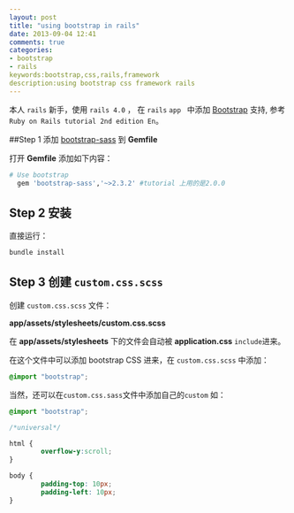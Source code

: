 ```yaml
---
layout: post
title: "using bootstrap in rails"
date: 2013-09-04 12:41
comments: true
categories:
- bootstrap
- rails
keywords:bootstrap,css,rails,framework
description:using bootstrap css framework rails
---
```



本人 `rails` 新手，使用 `rails 4.0` ， 在 `rails` `app ` 中添加 [Bootstrap][1] 支持, 参考 `Ruby on Rails tutorial 2nd edition En`。

<!-- more -->

##Step 1  添加 [bootstrap-sass][2] 到 __Gemfile__

打开 **Gemfile** 添加如下内容：

``` ruby
# Use bootstrap
  gem 'bootstrap-sass','~>2.3.2' #tutorial 上用的是2.0.0
```

## Step 2 安装

直接运行：

``` ruby
bundle install
```

## Step 3 创建 `custom.css.scss`

创建 `custom.css.scss` 文件：

__app/assets/stylesheets/custom.css.scss__

在 **app/assets/stylesheets** 下的文件会自动被 **application.css** `include`进来。

在这个文件中可以添加 bootstrap CSS 进来，在 `custom.css.scss` 中添加：

``` css
@import "bootstrap";
```

当然，还可以在`custom.css.sass`文件中添加自己的`custom` 如：

``` css
@import "bootstrap";

/*universal*/

html {
        overflow-y:scroll;
}

body {
        padding-top: 10px;
        padding-left: 10px;
}
```
[1]:http://getbootstrap.com/ 'home page'
[2]:https://github.com/thomas-mcdonald/bootstrap-sass 'github'
